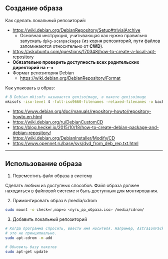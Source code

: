 ## Создание образа

Как сделать локальный репозиторий:

- https://wiki.debian.org/DebianRepository/Setup#trivialArchive
  - Основная инструкция, учитывающая как нужно правильно запускать
    `dpkg-scanpackages` (из корня репозиторий, пути файлов запоминаются
    относительно от **CWD**).
- https://askubuntu.com/questions/170348/how-to-create-a-local-apt-repository
- **Обязательно проверить доступность всех родительских директорий на `r-x`**
- Формат репозитория Debian
  - https://wiki.debian.org/DebianRepository/Format

Как упаковать в образ:

```sh
# В Debian mkisofs называется genisoimage, в пакете genisoimage
mkisofs -iso-level 4 -full-iso9660-filenames -relaxed-filenames -o backup.iso backup/
```

- https://www.debian.org/doc/manuals/repository-howto/repository-howto.en.html
- https://wiki.debian.org/ru/DebianCustomCD
- https://blog.heckel.io/2015/10/18/how-to-create-debian-package-and-debian-repository/
- https://wiki.debian.org/DebianInstaller/Modify/CD
- https://www.opennet.ru/base/sys/dvd_from_deb_rep.txt.html

---

## Использование образа

1. Переместить файл образа в систему

Сделать любым из доступных способов. Файл образа должен находиться в файловой
системе и быть доступным для монтирования.

2. Примонтировать образ в /media/cdrom

```sh
sudo mount -o check=r,map=o <путь_до_образа.iso> /media/cdrom/
```

3. Добавить локальный репозиторий

```sh
# Когда программа спросить, ввести имя носителя. Например, AstraIonPackages,
# это не принципиально.
sudo apt-cdrom -m add

# Обновить базу пакетов
sudo apt-get update
```

